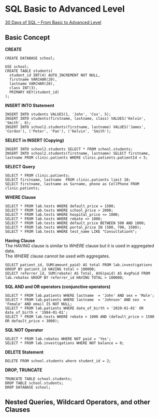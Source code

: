 # SQL Basic to Advanced Level
[30 Days of SQL – From Basic to Advanced Level](https://www.geeksforgeeks.org/30-days-of-sql-from-basic-to-advanced-level/)  

## Basic Concept
__CREATE__  
```
CREATE DATABASE school;
```
```
USE school;
CREATE TABLE students(
  student_id INT(4) AUTO_INCREMENT NOT NULL,
  firstname VARCHAR(20),
  lastname VARCHAR(20),
  class INT(3),
  PRIMARY KEY(student_id)
);

```

__INSERT INTO Statement__  
```
INSERT INTO students VALUES(1, 'John', 'Cox', 5);
INSERT INTO students(firstname, lastname, class) VALUES('Kelvin', 'Smith', 6);
INSERT INTO school2.students(firstname, lastname) VALUES('James', 'Cordon'), ('Peter', 'Pan'), ('Kelvin', 'Smith');
```

__SELECT in INSERT (Copying)__
```
INSERT INTO school2.students SELECT * FROM school.students;
INSERT INTO school2.students(firstname, lastname) SELECT firstname, lastname FROM clinic.patients WHERE clinic.patients.patientId < 5;
```

__SELECT Query__  
```
SELECT * FROM clinic.patients;
SELECT firstname, lastname  FROM clinic.patients limit 10;
SELECT firstname, lastname as Surname, phone as CellPhone FROM clinic.patients;
```

__WHERE Clause__  
```
SELECT * FROM lab.tests WHERE default_price = 1500;
SELECT * FROM lab.tests WHERE school_price > 2000;
SELECT * FROM lab.tests WHERE hospital_price <= 1000;
SELECT * FROM lab.tests WHERE rebate <> 1000;
SELECT * FROM lab.tests WHERE default_price BETWEEN 500 AND 1000;
SELECT * FROM lab.tests WHERE portal_price IN (500, 700, 1500);
SELECT * FROM lab.tests WHERE test_name LIKE "Consultation%";
```

__Having Clause__   
The _HAVING_ clause is similar to _WHERE_ clause but it is used in aggregated data.  
The _WHERE_ clause cannot be used with aggregates.
```
SELECT patient_id, SUM(amount_paid) AS total FROM lab.investigations GROUP BY patient_id HAVING total > 100000;  
SELECT referrer_id, SUM(rebate) AS Total, AVG(paid) AS AvgPaid FROM lab.rebates GROUP BY referrer_id HAVING TOTAL > 100000;
```

__SQL AND and OR operators (conjunctive operators)__  
```
SELECT * FROM lab.patients WHERE lastname  = 'John' AND sex = 'Male';
SELECT * FROM lab.patients WHERE lastname  = 'Johnson' AND sex  = 'Female' AND email IS NOT NULL;
SELECT * FROM lab.patients WHERE date_of_birth > '2020-01-01' OR date_of_birth < '1984-01-01';
SELECT * FROM lab.tests WHERE rebate > 1000 AND (default_price > 1500 OR default_price < 3000);  
```

__SQL NOT Operator__  
```
SELECT * FROM lab.rebates WHERE NOT paid = 'Yes';
SELECT * FROM lab.investigations WHERE NOT balance = 0;
```

__DELETE Statement__  
```
DELETE FROM school.students where student_id = 2;
```

__DROP, TRUNCATE__  
```
TRUNCATE TABLE school.students;
DROP TABLE school.students;
DROP DATABASE school;
```

## Nested Queries, Wildcard Operators, and other Clauses
